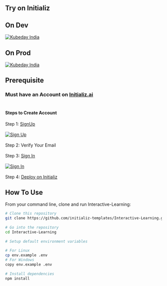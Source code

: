 ## Try on Initializ
 
## On Dev 
[![Kubeday India](https://res.cloudinary.com/daosik5yi/image/upload/f_auto,q_auto/pntsnjpa1sxbc2d02q9n)](https://console.dev.initializ.ai/create-app/?clone=https://github.com/initializ-templates/Interactive-Learning&repo_name=Interactive-Learning&description=♾️%20Empowering%20Education%20Anywhere,%20Anytime%20with%20Seamless%20Virtual%20Learning%20Solutions&github=true)
 
## On Prod 
[![Kubeday India](https://res.cloudinary.com/daosik5yi/image/upload/f_auto,q_auto/pntsnjpa1sxbc2d02q9n)](https://console.initializ.ai/create-app/?clone=https://github.com/initializ-templates/Interactive-Learning&repo_name=Interactive-Learning&description=♾️%20Empowering%20Education%20Anywhere,%20Anytime%20with%20Seamless%20Virtual%20Learning%20Solutions&github=true)
 
## Prerequisite 
### Must have an Account on [Initializ.ai](https://console.initializ.ai/register/)<br><br>
 
#### Steps to Create Account
Step 1: [SignUp](https://console.initializ.ai/register/) <br>
<br>[![Sign Up](https://res.cloudinary.com/dd4xje8fc/image/upload/v1717773727/image_1_eaxyhp.png)](https://console.initializ.ai/register/)<br><br>
Step 2: Verify Your Email<br><br>
Step 3: [Sign In](https://console.initializ.ai/login/) <br><br>[![Sign In](https://res.cloudinary.com/dd4xje8fc/image/upload/v1717773726/image_2_pi56ah.png)](https://console.initializ.ai/login/)<br><br>
Step 4: [Deploy on Initializ](https://console.initializ.ai/create-app/?clone=https://github.com/initializ-templates/Interactive-Learning&repo_name=Interactive-Learning&description=♾️%20Empowering%20Education%20Anywhere,%20Anytime%20with%20Seamless%20Virtual%20Learning%20Solutions&github=true)
 
 
## How To Use
 
From your command line, clone and run Interactive-Learning:
 
```bash
# Clone this repository
git clone https://github.com/initializ-templates/Interactive-Learning.git
 
# Go into the repository
cd Interactive-Learning
 
# Setup default environment variables
 
# For Linux
cp env.example .env
# For Windows
copy env.example .env
 
# Install dependencies
npm install

